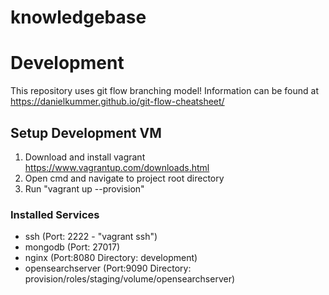 # knowledgebase


# Development
This repository uses git flow branching model! Information can be found at https://danielkummer.github.io/git-flow-cheatsheet/

## Setup Development VM
1. Download and install vagrant https://www.vagrantup.com/downloads.html
2. Open cmd and navigate to project root directory
3. Run "vagrant up --provision"

### Installed Services
- ssh (Port: 2222 - "vagrant ssh")
- mongodb (Port: 27017)
- nginx (Port:8080 Directory: development)
- opensearchserver (Port:9090 Directory: provision/roles/staging/volume/opensearchserver)

